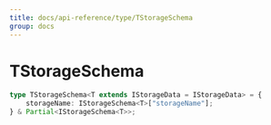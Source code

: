 ```yaml
---
title: docs/api-reference/type/TStorageSchema
group: docs
---
```


# TStorageSchema

```ts
type TStorageSchema<T extends IStorageData = IStorageData> = {
    storageName: IStorageSchema<T>["storageName"];
} & Partial<IStorageSchema<T>>;
```


